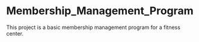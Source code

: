 # Membership_Management_Program
This project is a basic membership management program for a fitness center.

